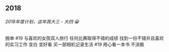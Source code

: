 ## 2018

###### 2018年度计划，这年我大三 - 大四 😀

<el-checkbox :value="true" class="delayed">脱单 #19</el-checkbox>
<el-checkbox :value="true">与喜欢的女孩双人旅行</el-checkbox>
<el-checkbox :value="true">任何比赛取得不错的成绩</el-checkbox>
<el-checkbox :value="true">找到一份不错并且喜欢的实习工作</el-checkbox>
<el-checkbox :value="true" class="delete">变白</el-checkbox>
<el-checkbox :value="true" class="delete">变好看</el-checkbox>
<el-checkbox :value="true" class="delayed">买一部相机记录生活 #19</el-checkbox>
<el-checkbox :value="true">用心看一本书</el-checkbox>
<el-checkbox :value="true">不消极</el-checkbox>
